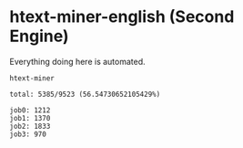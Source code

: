 # htext-miner-english (Second Engine)

Everything doing here is automated.

```
htext-miner

total: 5385/9523 (56.54730652105429%)

job0: 1212
job1: 1370
job2: 1833
job3: 970
```